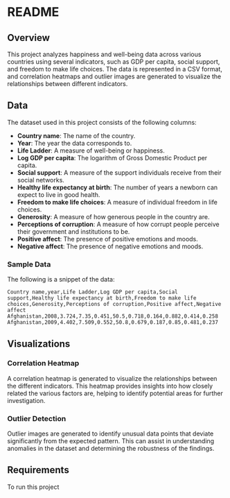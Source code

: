 # README

## Overview

This project analyzes happiness and well-being data across various countries using several indicators, such as GDP per capita, social support, and freedom to make life choices. The data is represented in a CSV format, and correlation heatmaps and outlier images are generated to visualize the relationships between different indicators.

## Data

The dataset used in this project consists of the following columns:

- **Country name**: The name of the country.
- **Year**: The year the data corresponds to.
- **Life Ladder**: A measure of well-being or happiness.
- **Log GDP per capita**: The logarithm of Gross Domestic Product per capita.
- **Social support**: A measure of the support individuals receive from their social networks.
- **Healthy life expectancy at birth**: The number of years a newborn can expect to live in good health.
- **Freedom to make life choices**: A measure of individual freedom in life choices.
- **Generosity**: A measure of how generous people in the country are.
- **Perceptions of corruption**: A measure of how corrupt people perceive their government and institutions to be.
- **Positive affect**: The presence of positive emotions and moods.
- **Negative affect**: The presence of negative emotions and moods.

### Sample Data

The following is a snippet of the data:

```
Country name,year,Life Ladder,Log GDP per capita,Social support,Healthy life expectancy at birth,Freedom to make life choices,Generosity,Perceptions of corruption,Positive affect,Negative affect
Afghanistan,2008,3.724,7.35,0.451,50.5,0.718,0.164,0.882,0.414,0.258
Afghanistan,2009,4.402,7.509,0.552,50.8,0.679,0.187,0.85,0.481,0.237
```

## Visualizations

### Correlation Heatmap

A correlation heatmap is generated to visualize the relationships between the different indicators. This heatmap provides insights into how closely related the various factors are, helping to identify potential areas for further investigation.

### Outlier Detection

Outlier images are generated to identify unusual data points that deviate significantly from the expected pattern. This can assist in understanding anomalies in the dataset and determining the robustness of the findings.

## Requirements

To run this project